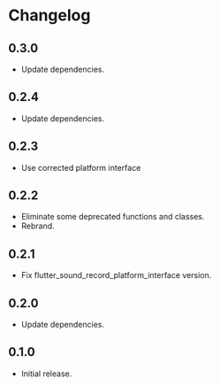 # Changelog

## 0.3.0

- Update dependencies.

## 0.2.4

- Update dependencies.

## 0.2.3

- Use corrected platform interface

## 0.2.2

- Eliminate some deprecated functions and classes.
- Rebrand.

## 0.2.1

- Fix flutter_sound_record_platform_interface version.

## 0.2.0

- Update dependencies.

## 0.1.0

- Initial release.
